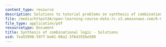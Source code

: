 ```yaml
---
content_type: resource
description: Solutions to tutorial problems on synthesis of combinational logic.
file: /media/https%3A/open-learning-course-data-rc.s3.amazonaws.com/6-004-computation-structures-spring-2009/7ea55998597fbe0100a23f64355be589_MIT6_004s09_tutor05_sol.pdf
file_type: application/pdf
resourcetype: Document
title: Synthesis of combinational logic - Solutions
uid: 7ea55998-597f-be01-00a2-3f64355be589
---
```

